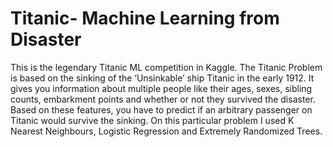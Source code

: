 # Titanic- Machine Learning from Disaster
This is the legendary Titanic ML competition in Kaggle. The Titanic Problem is based on the sinking of the ‘Unsinkable’ ship Titanic in the early 1912. 
It gives you information about multiple people like their ages, sexes, sibling counts, embarkment points and whether or not they survived the disaster. 
Based on these features, you have to predict if an arbitrary passenger on Titanic would survive the sinking. On this particular problem I used K Nearest Neighbours, Logistic Regression
and Extremely Randomized Trees.
